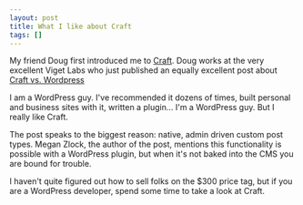 ```yaml
---
layout: post
title: What I like about Craft
tags: []
---
```


My friend Doug first introduced me to [Craft](https://buildwithcraft.com/). Doug works at the very excellent Viget Labs who just published an equally excellent post about [Craft vs. Wordpress](http://viget.com/extend/craft-vs.-wordpress-the-good-the-bad-and-the-ugly-data#When:13:00)

I am a WordPress guy. I've recommended it dozens of times, built personal and business sites with it, written a plugin... I'm a WordPress guy. But I really like Craft.

The post speaks to the biggest reason: native, admin driven custom post types. Megan Zlock, the author of the post, mentions this functionality is possible with a WordPress plugin, but when it's not baked into the CMS you are bound for trouble.

I haven't quite figured out how to sell folks on the $300 price tag, but if you are a WordPress developer, spend some time to take a look at Craft.
